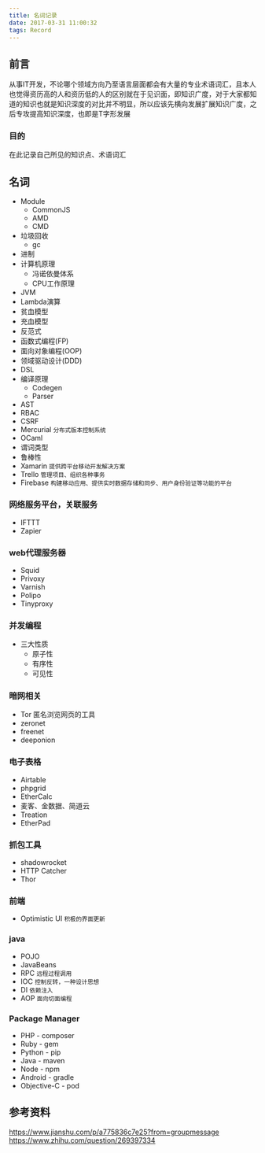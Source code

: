 ```yaml
---
title: 名词记录
date: 2017-03-31 11:00:32
tags: Record
---
```


## 前言

从事IT开发，不论哪个领域方向乃至语言层面都会有大量的专业术语词汇，且本人也觉得资历高的人和资历低的人的区别就在于见识面，即知识广度，对于大家都知道的知识也就是知识深度的对比并不明显，所以应该先横向发展扩展知识广度，之后专攻提高知识深度，也即是T字形发展

### 目的

在此记录自己所见的知识点、术语词汇

## 名词

- Module
    - CommonJS
    - AMD
    - CMD
- 垃圾回收
    - gc
- 进制
- 计算机原理
    - 冯诺依曼体系
    - CPU工作原理
- JVM
- Lambda演算
- 贫血模型
- 充血模型
- 反范式
- 函数式编程(FP)
- 面向对象编程(OOP)
- 领域驱动设计(DDD)
- DSL
- 编译原理
    - Codegen
    - Parser
- AST
- RBAC
- CSRF
- Mercurial `分布式版本控制系统`
- OCaml
- 谓词类型
- 鲁棒性
- Xamarin `提供跨平台移动开发解决方案`
- Trello `管理项目、组织各种事务`
- Firebase `构建移动应用、提供实时数据存储和同步、用户身份验证等功能的平台`

### 网络服务平台，关联服务

- IFTTT
- Zapier

### web代理服务器

- Squid
- Privoxy
- Varnish
- Polipo
- Tinyproxy

### 并发编程

- 三大性质
    + 原子性
    + 有序性
    + 可见性

### 暗网相关

- Tor 匿名浏览网页的工具
- zeronet
- freenet
- deeponion

### 电子表格

- Airtable
- phpgrid
- EtherCalc
- 麦客、金数据、简道云
- Treation
- EtherPad

### 抓包工具

- shadowrocket
- HTTP Catcher
- Thor

### 前端

- Optimistic UI `积极的界面更新`

### java

- POJO
- JavaBeans
- RPC `远程过程调用`
- IOC `控制反转，一种设计思想`
- DI `依赖注入`
- AOP `面向切面编程`

### Package Manager

- PHP - composer
- Ruby - gem
- Python - pip
- Java - maven
- Node - npm
- Android - gradle
- Objective-C - pod

## 参考资料

https://www.jianshu.com/p/a775836c7e25?from=groupmessage
https://www.zhihu.com/question/269397334
